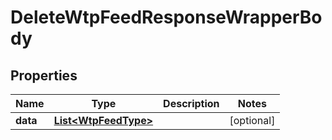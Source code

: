 

# DeleteWtpFeedResponseWrapperBody


## Properties

Name | Type | Description | Notes
------------ | ------------- | ------------- | -------------
**data** | [**List&lt;WtpFeedType&gt;**](WtpFeedType.md) |  |  [optional]



